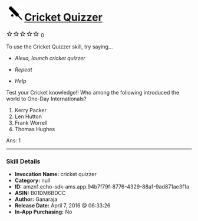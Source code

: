 # &nbsp;<img src="skill_icon" alt="Cricket Quizzer icon" width="36"> [Cricket Quizzer](http://alexa.amazon.com/#skills/amzn1.echo-sdk-ams.app.94b7f79f-8776-4329-88a1-9ad871ae3f1a)
![0 stars](../../images/ic_star_border_black_18dp_1x.png)![0 stars](../../images/ic_star_border_black_18dp_1x.png)![0 stars](../../images/ic_star_border_black_18dp_1x.png)![0 stars](../../images/ic_star_border_black_18dp_1x.png)![0 stars](../../images/ic_star_border_black_18dp_1x.png) 0

To use the Cricket Quizzer skill, try saying...

* *Alexa, launch cricket quizzer*

* *Repeat*

* *Help*

Test your Cricket knowledge!!
Who among the following introduced the world to One-Day Internationals?
1. Kerry Packer
2. Len Hutton
3. Frank Worrell
4. Thomas Hughes

Ans: 1

***

### Skill Details

* **Invocation Name:** cricket quizzer
* **Category:** null
* **ID:** amzn1.echo-sdk-ams.app.94b7f79f-8776-4329-88a1-9ad871ae3f1a
* **ASIN:** B01DM6BDCC
* **Author:** Ganaraja
* **Release Date:** April 7, 2016 @ 06:33:26
* **In-App Purchasing:** No

